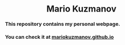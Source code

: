 <h1 align="center"> Mario Kuzmanov </h1> 

<h3> This repository contains my personal webpage. </h3>
<h3> You can check it at <a href="https://mariokuzmanov.github.io">mariokuzmanov.github.io</a> 